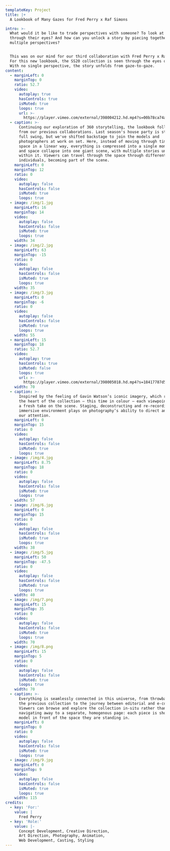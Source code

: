 ```yaml
---
templateKey: Project
title: |+
  A Lookbook of Many Gazes for Fred Perry x Raf Simons

intro: >-
  What would it be like to trade perspectives with someone? To look at the world
  through their eyes? And how can you unlock a story by piecing together
  multiple perspectives? 


  This was on our mind for our third collaboration with Fred Perry x Raf Simons.
  For this new lookbook, the SS20 collection is seen through the eyes of many.
  With no single perspective, the story unfolds from gaze-to-gaze.
content:
  - marginLeft: 0
    marginTop: 0
    ratio: 52.7
    video:
      autoplay: true
      hasControls: true
      isMuted: true
      loops: true
      url: >-
        https://player.vimeo.com/external/398004212.hd.mp4?s=00b78ca74a165fcbb04ed4c46cd70749b90c3538&profile_id=174
  - caption: >-
      Continuing our exploration of 360 storytelling, the lookbook follows on
      from our previous collaborations. Last season's house party is still in
      full swing, but we've shifted backstage to join the models and
      photographers at work on set. Here, instead of moving through time and
      space in a linear way, everything is compressed into a single moment. Time
      and space collapse into one giant scene, with multiple stories unfolding
      within it. Viewers can travel through the space through different
      individuals, becoming part of the scene.
    marginLeft: 0
    marginTop: 12
    ratio: 0
    video:
      autoplay: false
      hasControls: false
      isMuted: true
      loops: true
  - image: /img/1.jpg
    marginLeft: 16
    marginTop: 14
    video:
      autoplay: false
      hasControls: false
      isMuted: true
      loops: true
    width: 34
  - image: /img/2.jpg
    marginLeft: 63
    marginTop: -15
    ratio: 0
    video:
      autoplay: false
      hasControls: false
      isMuted: true
      loops: true
    width: 35
  - image: /img/3.jpg
    marginLeft: 0
    marginTop: -6
    ratio: 0
    video:
      autoplay: false
      hasControls: false
      isMuted: true
      loops: true
    width: 55
  - marginLeft: 15
    marginTop: 18
    ratio: 52.7
    video:
      autoplay: true
      hasControls: true
      isMuted: false
      loops: true
      url: >-
        https://player.vimeo.com/external/398005018.hd.mp4?s=18417787d590d6a66bc58fc04b7517c419152192&profile_id=174
    width: 70
  - caption: >-
      Inspired by the feeling of Gavin Watson’s iconic imagery, which remains at
      the heart of the collection – this time in colour – each viewpoint offers
      a fresh take on the scene. Staging, deconstructing and re-recording, the
      immersive environment plays on photography’s ability to direct and frame
      our attention.
    marginLeft: 0
    marginTop: 15
    ratio: 0
    video:
      autoplay: false
      hasControls: false
      isMuted: true
      loops: true
  - image: /img/4.jpg
    marginLeft: 8.75
    marginTop: 18
    ratio: 0
    video:
      autoplay: false
      hasControls: false
      isMuted: true
      loops: true
    width: 57
  - image: /img/6.jpg
    marginLeft: 0
    marginTop: 15
    ratio: 0
    video:
      autoplay: false
      hasControls: false
      isMuted: true
      loops: true
    width: 38
  - image: /img/5.jpg
    marginLeft: 50
    marginTop: -47.5
    ratio: 0
    video:
      autoplay: false
      hasControls: false
      isMuted: true
      loops: true
    width: 40
  - image: /img/7.png
    marginLeft: 15
    marginTop: 35
    ratio: 0
    video:
      autoplay: false
      hasControls: false
      isMuted: true
      loops: true
    width: 70
  - image: /img/8.png
    marginLeft: 15
    marginTop: 5
    ratio: 0
    video:
      autoplay: false
      hasControls: false
      isMuted: true
      loops: true
    width: 70
  - caption: >-
      Everything is seamlessly connected in this universe, from throwbacks to
      the previous collection to the journey between editorial and e-commerce.
      Viewers can browse and explore the collection in-situ rather than
      navigating away to a separate, homogenous page: each piece is shot on the
      model in front of the space they are standing in.
    marginLeft: 0
    marginTop: 0
    ratio: 0
    video:
      autoplay: false
      hasControls: false
      isMuted: true
      loops: true
  - image: /img/9.jpg
    marginLeft: 0
    marginTop: 9
    video:
      autoplay: false
      hasControls: false
      isMuted: true
      loops: true
    width: 115
credits:
  - key: 'For:'
    value: |
      Fred Perry
  - key: 'Role:'
    value: |-
      Concept Development, Creative Direction, 
      Art Direction, Photography, Animation, 
      Web Development, Casting, Styling
---
```


